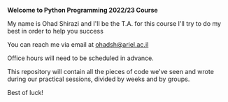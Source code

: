 **Welcome to Python Programming 2022/23 Course**

My name is Ohad Shirazi and I'll be the T.A. for this course
I'll try to do my best in order to help you success

You can reach me via email at ohadsh@ariel.ac.il 

Office hours will need to be scheduled in advance.

This repository will contain all the pieces of code we've seen and wrote during our practical sessions, divided by weeks and by groups.

Best of luck!
